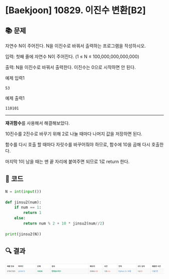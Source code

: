 # [Baekjoon] 10829. 이진수 변환[B2]

## 📚 문제

자연수 N이 주어진다. N을 이진수로 바꿔서 출력하는 프로그램을 작성하시오.

입력: 첫째 줄에 자연수 N이 주어진다. (1 ≤ N ≤ 100,000,000,000,000)

출력: N을 이진수로 바꿔서 출력한다. 이진수는 0으로 시작하면 안 된다.

예제 입력1

```
53
```

예제 출력1

```
110101
```

---

**재귀함수**를 사용해서 해결해보았다.

10진수를 2진수로 바꾸기 위해 2로 나눌 때마다 나머지 값을 저장하면 된다.

함수를 다시 호출 할 때마다 자릿수를 바꾸어줘야 하므로, 함수에 10을 곱해 다시 호출한다.

마지막 1이 남을 때는 맨 끝 자리에 붙여주면 되므로 1로 return 한다.

## 📒 코드

```python
N = int(input())

def jinsu2(num):
    if num == 1:
        return 1
    else:
        return num % 2 + 10 * jinsu2(num//2) 

print(jinsu2(N))
```

## 🔍 결과

![image-20220120203831653](B2_10829.assets/image-20220120203831653.png)
